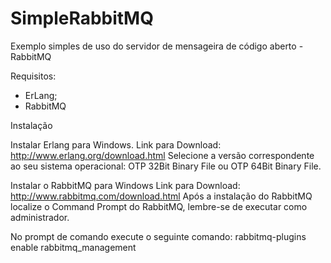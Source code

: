 # SimpleRabbitMQ
Exemplo simples de uso do servidor de mensageira de código aberto - RabbitMQ


Requisitos:

  * ErLang;
  * RabbitMQ
  
Instalação

Instalar Erlang para Windows.
Link para Download: http://www.erlang.org/download.html
Selecione a versão correspondente ao seu sistema operacional: OTP 32Bit Binary File ou OTP 64Bit Binary File.

Instalar o RabbitMQ para Windows
Link para Download: http://www.rabbitmq.com/download.html
Após a instalação do RabbitMQ localize o Command Prompt do RabbitMQ, lembre-se de executar como administrador.

No prompt de comando execute o seguinte comando:
rabbitmq-plugins enable rabbitmq_management

